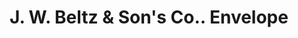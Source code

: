 ---
doi: 10.7916/D8D238S6
date_other: '1909'
date_other_textual: '1909'
form: printed ephemera
genre:
- Envelopes
name:
- J. W. Beltz & Son's Co.
object_in_context_url: https://biggert.cul.columbia.edu/items/view/ave_biggert_01627
subject_hierarchical_geographic:
- Wheeling, West Virginia, United States
subject_name:
- J. W. Beltz & Son's Co.
title: J. W. Beltz & Son's Co.. Envelope
sort_title: J. W. Beltz & Son's Co.. Envelope
call_number: ave_biggert_01627
coordinates:
- 40.07027777777778,-80.69861111111112
pid: ave_biggert_01627
identifiers: ave_biggert_01627
permalink: /biggert/ave_biggert_01627/
layout: iiif-image-page
---